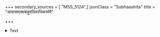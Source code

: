 +++
secondary_sources = [ "MSS_5124",]
jsonClass = "Subhaashita"
title = "आयासश्लथबाहुवल्लिरधिकस्मेरै"

+++

<details><summary>Text</summary>

आयासश्लथबाहुवल्लिरधिकस्मेरै .- -.- लोलापाङ्गकपोलपालिरलिकस्तोमार्धलुप्तालका।  
न्यस्यन्ती मदयत्यनावृत इव प्रच्छादनायाञ्चलं मुग्धा स्वेदनिपीतसूक्ष्मसिचयव्यक्तस्तनी वक्षसि॥
</details>
